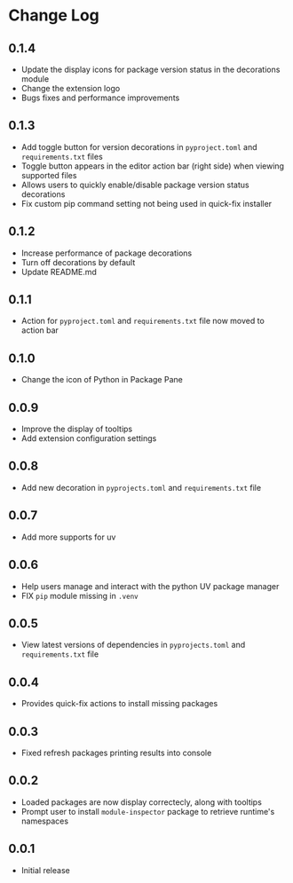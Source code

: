 # Change Log

## 0.1.4

- Update the display icons for package version status in the decorations module
- Change the extension logo
- Bugs fixes and performance improvements

## 0.1.3

- Add toggle button for version decorations in `pyproject.toml` and `requirements.txt` files
- Toggle button appears in the editor action bar (right side) when viewing supported files
- Allows users to quickly enable/disable package version status decorations
- Fix custom pip command setting not being used in quick-fix installer

## 0.1.2

- Increase performance of package decorations
- Turn off decorations by default
- Update README.md

## 0.1.1

- Action for `pyproject.toml` and `requirements.txt` file now moved to action bar

## 0.1.0

- Change the icon of Python in Package Pane

## 0.0.9

- Improve the display of tooltips
- Add extension configuration settings

## 0.0.8

- Add new decoration in `pyprojects.toml` and `requirements.txt` file

## 0.0.7

- Add more supports for uv

## 0.0.6

- Help users manage and interact with the python UV package manager
- FIX `pip` module missing in `.venv`

## 0.0.5

- View latest versions of dependencies in `pyprojects.toml` and `requirements.txt` file

## 0.0.4

- Provides quick-fix actions to install missing packages

## 0.0.3

- Fixed refresh packages printing results into console

## 0.0.2

- Loaded packages are now display correctecly, along with tooltips
- Prompt user to install `module-inspector` package to retrieve runtime's namespaces

## 0.0.1

- Initial release
